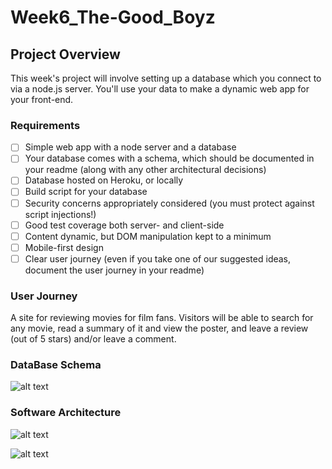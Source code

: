 # Week6_The-Good_Boyz

## Project Overview
This week's project will involve setting up a database which you connect to via a node.js server. You'll use your data to make a dynamic web app for your front-end.

### Requirements
- [ ] Simple web app with a node server and a database
- [ ] Your database comes with a schema, which should be documented in your readme (along with any other architectural decisions)
- [ ] Database hosted on Heroku, or locally
- [ ] Build script for your database
- [ ] Security concerns appropriately considered (you must protect against script injections!)
- [ ] Good test coverage both server- and client-side
- [ ] Content dynamic, but DOM manipulation kept to a minimum
- [ ] Mobile-first design
- [ ] Clear user journey (even if you take one of our suggested ideas, document the user journey in your readme)

### User Journey
A site for reviewing movies for film fans. Visitors will be able to search for any movie, read a summary of it and view the poster, and leave a review (out of 5 stars) and/or leave a comment.

### DataBase Schema

![alt text](https://files.gitter.im/foundersandcoders/BAD_BOYS_DB/sD2u/Untitled-Diagram.png)

### Software Architecture
![alt text](https://files.gitter.im/foundersandcoders/BAD_BOYS_DB/dvmF/Untitled-Diagram-_2_.png)

![alt text](https://files.gitter.im/foundersandcoders/BAD_BOYS_DB/cIt6/Untitled-Diagram-_3_.png)
